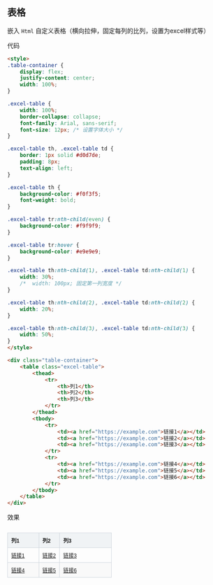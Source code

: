 ## 表格

嵌入 `Html` 自定义表格（横向拉伸，固定每列的比列，设置为excel样式等）


代码

```markdown
<style>
.table-container {
    display: flex;
    justify-content: center;
    width: 100%;
}

.excel-table {
    width: 100%;
    border-collapse: collapse;
    font-family: Arial, sans-serif;
    font-size: 12px; /* 设置字体大小 */
}

.excel-table th, .excel-table td {
    border: 1px solid #d0d7de;
    padding: 8px;
    text-align: left;
}

.excel-table th {
    background-color: #f0f3f5;
    font-weight: bold;
}

.excel-table tr:nth-child(even) {
    background-color: #f9f9f9;
}

.excel-table tr:hover {
    background-color: #e9e9e9;
}

.excel-table th:nth-child(1), .excel-table td:nth-child(1) {
    width: 30%;
    /*  width: 100px; 固定第一列宽度 */
}

.excel-table th:nth-child(2), .excel-table td:nth-child(2) {
    width: 20%;
}

.excel-table th:nth-child(3), .excel-table td:nth-child(3) {
    width: 50%;
}
</style>

<div class="table-container">
    <table class="excel-table">
        <thead>
            <tr>
                <th>列1</th>
                <th>列2</th>
                <th>列3</th>
            </tr>
        </thead>
        <tbody>
            <tr>
                <td><a href="https://example.com">链接1</a></td>
                <td><a href="https://example.com">链接2</a></td>
                <td><a href="https://example.com">链接3</a></td>
            </tr>
            <tr>
                <td><a href="https://example.com">链接4</a></td>
                <td><a href="https://example.com">链接5</a></td>
                <td><a href="https://example.com">链接6</a></td>
            </tr>
        </tbody>
    </table>
</div>

```

效果


<style>
.table-container {
    display: flex;
    justify-content: center;
    width: 100%;
}

.excel-table {
    width: 100%;
    border-collapse: collapse;
    font-family: Arial, sans-serif;
    font-size: 12px; /* 设置字体大小 */
}

.excel-table th, .excel-table td {
    border: 1px solid #d0d7de;
    padding: 8px;
    text-align: left;
}

.excel-table th {
    background-color: #f0f3f5;
    font-weight: bold;
}

.excel-table tr:nth-child(even) {
    background-color: #f9f9f9;
}

.excel-table tr:hover {
    background-color: #e9e9e9;
}

.excel-table th:nth-child(1), .excel-table td:nth-child(1) {
    width: 30%;
    /*  width: 100px; 固定第一列宽度 */
}

.excel-table th:nth-child(2), .excel-table td:nth-child(2) {
    width: 20%;
}

.excel-table th:nth-child(3), .excel-table td:nth-child(3) {
    width: 50%;
}
</style>

<div class="table-container">
    <table class="excel-table">
        <thead>
            <tr>
                <th>列1</th>
                <th>列2</th>
                <th>列3</th>
            </tr>
        </thead>
        <tbody>
            <tr>
                <td><a href="https://example.com">链接1</a></td>
                <td><a href="https://example.com">链接2</a></td>
                <td><a href="https://example.com">链接3</a></td>
            </tr>
            <tr>
                <td><a href="https://example.com">链接4</a></td>
                <td><a href="https://example.com">链接5</a></td>
                <td><a href="https://example.com">链接6</a></td>
            </tr>
        </tbody>
    </table>
</div>